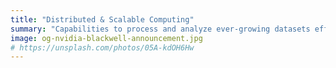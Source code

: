 ```yaml
---
title: "Distributed & Scalable Computing"
summary: "Capabilities to process and analyze ever-growing datasets efficiently—leading to model accuracy, research productivity, and real-world impact."
image: og-nvidia-blackwell-announcement.jpg
# https://unsplash.com/photos/05A-kdOH6Hw
---
```


